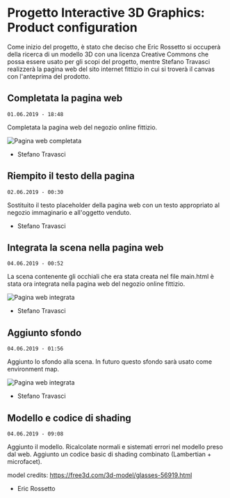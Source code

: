 # Progetto Interactive 3D Graphics: Product configuration

Come inizio del progetto, è stato che deciso che Eric Rossetto si occuperà della ricerca di un modello 3D con una licenza Creative Commons che possa essere usato per gli scopi del progetto, mentre Stefano Travasci realizzerà la pagina web del sito internet fittizio in cui si troverà il canvas con l'anteprima del prodotto.

## Completata la pagina web
```01.06.2019 - 18:48```

Completata la pagina web del negozio online fittizio.

![Pagina web completata](https://raw.githubusercontent.com/interactive3dgraphicscourse-uniud-2019/product-configuration-2019-travasci-rossetto/master/screenshots/Completata%20pagina%20web.PNG)

- Stefano Travasci

## Riempito il testo della pagina
```02.06.2019 - 00:30```

Sostituito il testo placeholder della pagina web con un testo appropriato al negozio immaginario e all'oggetto venduto.

- Stefano Travasci

## Integrata la scena nella pagina web
```04.06.2019 - 00:52```

La scena contenente gli occhiali che era stata creata nel file main.html è stata ora integrata nella pagina web del negozio online fittizio.

![Pagina web integrata](https://raw.githubusercontent.com/interactive3dgraphicscourse-uniud-2019/product-configuration-2019-travasci-rossetto/master/screenshots/integrata%20la%20scena.PNG)

- Stefano Travasci

## Aggiunto sfondo
```04.06.2019 - 01:56```

Aggiunto lo sfondo alla scena. In futuro questo sfondo sarà usato come environment map.

![Pagina web integrata](https://raw.githubusercontent.com/interactive3dgraphicscourse-uniud-2019/product-configuration-2019-travasci-rossetto/master/screenshots/aggiunto%20sfondo.PNG)

- Stefano Travasci

## Modello e codice di shading
```04.06.2019 - 09:08```

Aggiunto il modello. Ricalcolate normali e sistemati errori nel modello preso dal web. Aggiunto un codice basic di shading combinato (Lambertian + microfacet).

model credits: https://free3d.com/3d-model/glasses-56919.html

- Eric Rossetto
